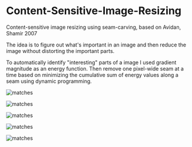 Content-Sensitive-Image-Resizing
================================

Content-sensitive image resizing using seam-carving, based on Avidan, Shamir 2007 

The idea is to figure out what's important in an image and then reduce the image without distorting the important parts.

To automatically identify "interesting" parts of a image I used gradient magnitude as an energy function. Then remove one pixel-wide seam at a time based on minimizing the cumulative sum of energy values along a seam using dynamic programming.

![matches](resultphotos/seam1.png?raw=true)

![matches](resultphotos/seam2.png?raw=true)

![matches](resultphotos/seam3.png?raw=true)

![matches](resultphotos/seam4.png?raw=true)

![matches](resultphotos/seam5.png?raw=true)
